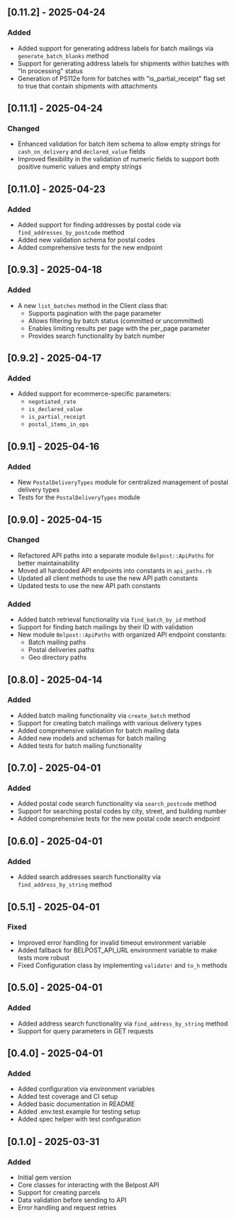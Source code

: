 ## [0.11.2] - 2025-04-24
### Added
- Added support for generating address labels for batch mailings via `generate_batch_blanks` method
- Support for generating address labels for shipments within batches with "In processing" status
- Generation of PS112e form for batches with "is_partial_receipt" flag set to true that contain shipments with attachments

## [0.11.1] - 2025-04-24
### Changed
- Enhanced validation for batch item schema to allow empty strings for `cash_on_delivery` and `declared_value` fields
- Improved flexibility in the validation of numeric fields to support both positive numeric values and empty strings

## [0.11.0] - 2025-04-23
### Added
- Added support for finding addresses by postal code via `find_addresses_by_postcode` method
- Added new validation schema for postal codes
- Added comprehensive tests for the new endpoint

## [0.9.3] - 2025-04-18
### Added
- A new `list_batches` method in the Client class that:
  - Supports pagination with the page parameter
  - Allows filtering by batch status (committed or uncommitted)
  - Enables limiting results per page with the per_page parameter
  - Provides search functionality by batch number

## [0.9.2] - 2025-04-17
### Added
- Added support for ecommerce-specific parameters:
  - `negotiated_rate`
  - `is_declared_value`
  - `is_partial_receipt`
  - `postal_items_in_ops`

## [0.9.1] - 2025-04-16
### Added
- New `PostalDeliveryTypes` module for centralized management of postal delivery types
- Tests for the `PostalDeliveryTypes` module

## [0.9.0] - 2025-04-15
### Changed
- Refactored API paths into a separate module `Belpost::ApiPaths` for better maintainability
- Moved all hardcoded API endpoints into constants in `api_paths.rb`
- Updated all client methods to use the new API path constants
- Updated tests to use the new API path constants

### Added
- Added batch retrieval functionality via `find_batch_by_id` method
- Support for finding batch mailings by their ID with validation
- New module `Belpost::ApiPaths` with organized API endpoint constants:
  - Batch mailing paths
  - Postal deliveries paths
  - Geo directory paths

## [0.8.0] - 2025-04-14
### Added
- Added batch mailing functionality via `create_batch` method
- Support for creating batch mailings with various delivery types
- Added comprehensive validation for batch mailing data
- Added new models and schemas for batch mailing
- Added tests for batch mailing functionality

## [0.7.0] - 2025-04-01
### Added
- Added postal code search functionality via `search_postcode` method
- Support for searching postal codes by city, street, and building number
- Added comprehensive tests for the new postal code search endpoint

## [0.6.0] - 2025-04-01
### Added
- Added search addresses search functionality via `find_address_by_string` method

## [0.5.1] - 2025-04-01
### Fixed
- Improved error handling for invalid timeout environment variable
- Added fallback for BELPOST_API_URL environment variable to make tests more robust
- Fixed Configuration class by implementing `validate!` and `to_h` methods

## [0.5.0] - 2025-04-01
### Added
- Added address search functionality via `find_address_by_string` method
- Support for query parameters in GET requests

## [0.4.0] - 2025-04-01
### Added
- Added configuration via environment variables
- Added test coverage and CI setup
- Added basic documentation in README
- Added .env.test.example for testing setup
- Added spec helper with test configuration


## [0.1.0] - 2025-03-31
### Added
- Initial gem version
- Core classes for interacting with the Belpost API
- Support for creating parcels
- Data validation before sending to API
- Error handling and request retries
